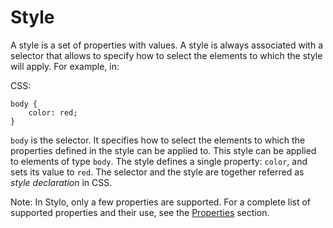 # Style 

A style is a set of properties with values. A style is always associated with a selector that allows to specify how to select the elements to which the style will apply. For example, in: 

CSS:

```
body {
    color: red;
}
```

`body` is the selector. It specifies how to select the elements to which the properties defined in the style can be applied to. This style can be applied  to elements of type `body`. The style defines a single property: `color`, and sets its value to `red`. The selector and the style are together referred as _style declaration_ in CSS. 

Note: In Stylo, only a few properties are supported. For a complete list of supported properties and their use, see the [Properties](/stylo/documentation/css#properties) section.
